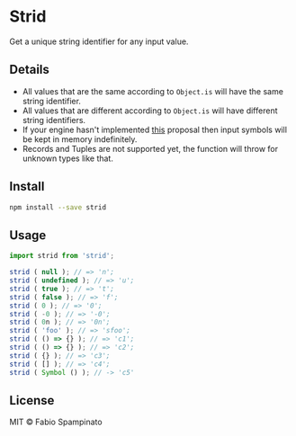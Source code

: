 # Strid

Get a unique string identifier for any input value.

## Details

- All values that are the same according to `Object.is` will have the same string identifier.
- All values that are different according to `Object.is` will have different string identifiers.
- If your engine hasn't implemented [this](https://github.com/tc39/proposal-symbols-as-weakmap-keys) proposal then input symbols will be kept in memory indefinitely.
- Records and Tuples are not supported yet, the function will throw for unknown types like that.

## Install

```sh
npm install --save strid
```

## Usage

```ts
import strid from 'strid';

strid ( null ); // => 'n';
strid ( undefined ); // => 'u';
strid ( true ); // => 't';
strid ( false ); // => 'f';
strid ( 0 ); // => '0';
strid ( -0 ); // => '-0';
strid ( 0n ); // => '0n';
strid ( 'foo' ); // => 'sfoo';
strid ( () => {} ); // => 'c1';
strid ( () => {} ); // => 'c2';
strid ( {} ); // => 'c3';
strid ( [] ); // => 'c4';
strid ( Symbol () ); // -> 'c5'
```

## License

MIT © Fabio Spampinato
